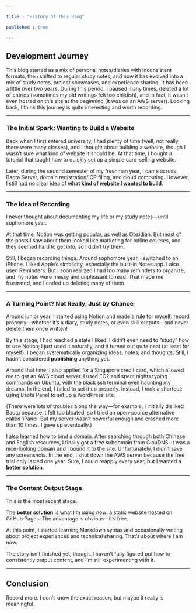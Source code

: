 ```yaml
---

title : "History of This Blog"

published : true

---
```





## Development Journey

This blog started as a mix of personal notes/diaries with inconsistent formats, then shifted to regular study notes, and now it has evolved into a mix of study notes, project showcases, and experience sharing. It has been a little over two years. During this period, I paused many times, deleted a lot of entries (sometimes my old writings felt too childish), and in fact, it wasn’t even hosted on this site at the beginning (it was on an AWS server). Looking back, I think this journey is quite interesting and worth recording.

---

### The Initial Spark: Wanting to Build a Website

Back when I first entered university, I had plenty of time (well, not really, there were many classes), and I thought about building a website, though I wasn’t sure what kind of website it should be. At that time, I bought a tutorial that taught how to quickly set up a simple card-selling website.

Later, during the second semester of my freshman year, I came across Baota Server, domain registration/ICP filing, and cloud computing. However, I still had no clear idea of **what kind of website I wanted to build**.

---

### The Idea of Recording

I never thought about documenting my life or my study notes—until sophomore year.

At that time, Notion was getting popular, as well as Obsidian. But most of the posts I saw about them looked like marketing for online courses, and they seemed hard to get into, so I didn’t try them.

Still, I began recording things. Around sophomore year, I switched to an iPhone. I liked Apple’s simplicity, especially the built-in Notes app. I also used Reminders. But I soon realized I had too many reminders to organize, and my notes were messy and unpleasant to read. That made me frustrated, and I ended up deleting many of them.

---

### A Turning Point? Not Really, Just by Chance

Around junior year, I started using Notion and made a rule for myself: record properly—whether it’s a diary, study notes, or even skill outputs—and never delete them once written!

By this stage, I had reached a state I liked. I didn’t even need to “study” how to use Notion; I just used it naturally, and it turned out quite neat (at least for myself). I began systematically organizing ideas, notes, and thoughts. Still, I hadn’t considered **publishing** anything yet.

Around that time, I also applied for a Singapore credit card, which allowed me to get an AWS cloud server. I used EC2 and spent nights typing commands on Ubuntu, with the black ssh terminal even haunting my dreams. In the end, I failed to set it up properly. Instead, I took a shortcut: using Baota Panel to set up a WordPress site.

(There were lots of troubles along the way—for example, I initially disliked Baota because it felt too bloated, so I tried an open-source alternative called 1Panel. But my server wasn’t powerful enough and crashed more than 10 times. I gave up eventually.)

I also learned how to bind a domain. After searching through both Chinese and English resources, I finally got a free subdomain from ClouDNS. It was a nice-looking domain and I bound it to the site. Unfortunately, I didn’t save any screenshots. In the end, I shut down the AWS server because the free trial only lasted one year. Sure, I could reapply every year, but I wanted a **better solution**.

---

### The Content Output Stage

This is the most recent stage.

The **better solution** is what I’m using now: a static website hosted on GitHub Pages. The advantage is obvious—it’s free.

At this point, I started learning Markdown syntax and occasionally writing about project experiences and technical sharing. That’s about where I am now.

The story isn’t finished yet, though. I haven’t fully figured out how to consistently output content, and I’m still experimenting with it.

---

## Conclusion

Record more. I don’t know the exact reason, but maybe it really is meaningful.








<!--  
## 博客发展历程

博客从一开始的 个人笔记/日记 混杂，格式混杂，到后来的 定期发布 的学习笔记，再到现在的 学习笔记/项目展示/经验分享 模式，历经了差不多2年多。期间停笔很多次，也删了很多很多笔记/日记（有时候看之前写的内容很幼稚🙄），甚至一开始还不是这个站点（aws服务器）。我觉得这些经过挺有意思的，值得一记。

---

### 想要创建网站，萌芽阶段

这个阶段的我刚上大学，时间充裕（并没有，课很多），考虑建一个网站，但是不知道要网站做什么。当时买了一个 建站教程，那是一个教人怎么快速搭建发卡网站的教程。

后面大一下学期，陆续接触到了 宝塔服务器，接触到了域名/网站备案，接触到了 云计算，不过还是没有搞清楚 **要做什么样的网站**。

---

### 记录的思想

我没想过记录自己，也没想过记录自己的学习笔记，直到大二。

当时 Notion 很出名，包括 Obsidian 啥的，但是当时我看太多这类帖子 都像是卖课的，而且看起来入门很难就没有尝试。

不过我也开始 记录 了。那是大二左右，我手机换成了苹果。很喜欢 苹果的简约，尤其是 自带的笔记软件 —— Notes。然后也用 了 Reminder。 后面 发现我记下太多，太多来不及整理的 Reminders,然后发现写的 Notes 也是格式杂乱自己都不想看，心情一度不是很好。删了很多笔记。

---

### 转机？不至于，就是偶然

大概大三，我开始用 Notion,同时规定自己好好记录，不管是记录 日记，还是写 学习笔记，甚至技能输出，写了就不要删了！

到这里已经基本 达到我喜欢的状态了。是的，学 Notion 的过程我都不用写，因为就是随心记，但是 我可能确实和这个软件比较投缘，没怎么学我写得也比较规范（自己看得过去）。然后 就是开始系统整理 各个灵感和思绪，各个笔记。此时还没有考虑过 **输出**。

对了，这时我办了一张新加坡的信用卡。由此申请到了 AWS 的云服务器。利用 EC2 我开始学习搭建网站，Ubuntu 系统 敲命令敲到梦里都是 ssh 的黑色界面，最后还是没成功。走了捷径，用 宝塔面板 直接搭好了 WordPress 网站。

（中途的坑实在太多了，比如我一开始很反感臃肿的宝塔，用了一个开源的 1panel,然后服务器性能不足，奔溃10次。遂作废。）

我又研究了如何 绑定域名。搜索中文/英文互联网良久，最后 申请到了免费的 ClouDNS 家的二级域名，很漂亮的域名，也绑定到了网站。可惜没有存图了。我最终还是注销了 AWS。因为只有一年的免费期。虽然每年都可以重新申请，但还是不如一个 **更好的办法**。

---

### 内容输出阶段

到这一步了，也差不多是最近一段时间的事了。

**更好的办法**，也就是我现在的这个站点，是 Github 的静态托管页面。优点很明显，就是 免费。

此时开始学习 markdown 语法，偶尔也写一下 项目经历和技术分享。到这里就分享差不多结束了。

剩下的下次写。因为如何输出内容，这个没讲完，我也在尝试。

---

## 总结

多多记录吧，我也不知道原因，也许挺有意义的。
-->
